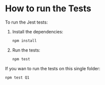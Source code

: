 # How to run the Tests

To run the Jest tests:

1. Install the dependencies:

   ```bash
   npm install
   ```

2. Run the tests:

   ```bash
   npm test
   ```

If you wan to run the tests on this single folder:

  ```bash
  npm test Q1
  ```
